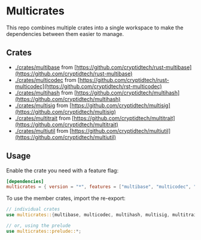 # Multicrates

This repo combines multiple crates into a single workspace to make the dependencies between them easier to manage.

## Crates

- [./crates/multibase](./crates/multibase) from [https://github.com/cryptidtech/rust-multibase](https://github.com/cryptidtech/rust-multibase)
- [./crates/multicodec](./crates/multicodec) from [https://github.com/cryptidtech/rust-multicodec](https://github.com/cryptidtech/rst-multicodec)
- [./crates/multihash](./crates/multihash) from [https://github.com/cryptidtech/multihash](https://github.com/cryptidtech/multihash)
- [./crates/multisig](./crates/multisig) from [https://github.com/cryptidtech/multisig](https://github.com/cryptidtech/multisig)
- [./crates/multitrait](./crates/multitrait) from [https://github.com/cryptidtech/multitrait](https://github.com/cryptidtech/multitrait)
- [./crates/multiutil](./crates/multiutil) from [https://github.com/cryptidtech/multiutil](https://github.com/cryptidtech/multiutil)

## Usage

Enable the crate you need with a feature flag:

```toml
[dependencies]
multicrates = { version = "*", features = ["multibase", "multicodec", "multihash", "multisig", "multitrait", "multiutil"] }
```

To use the member crates, import the re-export:

```rust
// individual crates
use multicrates::{multibase, multicodec, multihash, multisig, multitrait, multiutil};

// or, using the prelude 
use multicrates::prelude::*;
```
